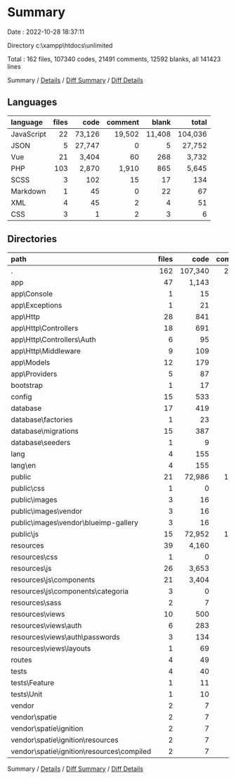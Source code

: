 # Summary

Date : 2022-10-28 18:37:11

Directory c:\\xampp\\htdocs\\unlimited

Total : 162 files,  107340 codes, 21491 comments, 12592 blanks, all 141423 lines

Summary / [Details](details.md) / [Diff Summary](diff.md) / [Diff Details](diff-details.md)

## Languages
| language | files | code | comment | blank | total |
| :--- | ---: | ---: | ---: | ---: | ---: |
| JavaScript | 22 | 73,126 | 19,502 | 11,408 | 104,036 |
| JSON | 5 | 27,747 | 0 | 5 | 27,752 |
| Vue | 21 | 3,404 | 60 | 268 | 3,732 |
| PHP | 103 | 2,870 | 1,910 | 865 | 5,645 |
| SCSS | 3 | 102 | 15 | 17 | 134 |
| Markdown | 1 | 45 | 0 | 22 | 67 |
| XML | 4 | 45 | 2 | 4 | 51 |
| CSS | 3 | 1 | 2 | 3 | 6 |

## Directories
| path | files | code | comment | blank | total |
| :--- | ---: | ---: | ---: | ---: | ---: |
| . | 162 | 107,340 | 21,491 | 12,592 | 141,423 |
| app | 47 | 1,143 | 821 | 356 | 2,320 |
| app\\Console | 1 | 15 | 12 | 6 | 33 |
| app\\Exceptions | 1 | 21 | 23 | 7 | 51 |
| app\\Http | 28 | 841 | 667 | 216 | 1,724 |
| app\\Http\\Controllers | 18 | 691 | 583 | 170 | 1,444 |
| app\\Http\\Controllers\\Auth | 6 | 95 | 117 | 41 | 253 |
| app\\Http\\Middleware | 9 | 109 | 63 | 39 | 211 |
| app\\Models | 12 | 179 | 56 | 96 | 331 |
| app\\Providers | 5 | 87 | 63 | 31 | 181 |
| bootstrap | 1 | 17 | 30 | 9 | 56 |
| config | 15 | 533 | 733 | 239 | 1,505 |
| database | 17 | 419 | 174 | 71 | 664 |
| database\\factories | 1 | 23 | 13 | 5 | 41 |
| database\\migrations | 15 | 387 | 150 | 61 | 598 |
| database\\seeders | 1 | 9 | 11 | 5 | 25 |
| lang | 4 | 155 | 60 | 24 | 239 |
| lang\\en | 4 | 155 | 60 | 24 | 239 |
| public | 21 | 72,986 | 19,496 | 11,390 | 103,872 |
| public\\css | 1 | 0 | 0 | 2 | 2 |
| public\\images | 3 | 16 | 0 | 3 | 19 |
| public\\images\\vendor | 3 | 16 | 0 | 3 | 19 |
| public\\images\\vendor\\blueimp-gallery | 3 | 16 | 0 | 3 | 19 |
| public\\js | 15 | 72,952 | 19,466 | 11,372 | 103,790 |
| resources | 39 | 4,160 | 100 | 419 | 4,679 |
| resources\\css | 1 | 0 | 0 | 1 | 1 |
| resources\\js | 26 | 3,653 | 95 | 310 | 4,058 |
| resources\\js\\components | 21 | 3,404 | 60 | 268 | 3,732 |
| resources\\js\\components\\categoria | 3 | 0 | 0 | 3 | 3 |
| resources\\sass | 2 | 7 | 5 | 5 | 17 |
| resources\\views | 10 | 500 | 0 | 103 | 603 |
| resources\\views\\auth | 6 | 283 | 0 | 62 | 345 |
| resources\\views\\auth\\passwords | 3 | 134 | 0 | 30 | 164 |
| resources\\views\\layouts | 1 | 69 | 0 | 12 | 81 |
| routes | 4 | 49 | 46 | 32 | 127 |
| tests | 4 | 40 | 16 | 19 | 75 |
| tests\\Feature | 1 | 11 | 6 | 5 | 22 |
| tests\\Unit | 1 | 10 | 5 | 4 | 19 |
| vendor | 2 | 7 | 2 | 1 | 10 |
| vendor\\spatie | 2 | 7 | 2 | 1 | 10 |
| vendor\\spatie\\ignition | 2 | 7 | 2 | 1 | 10 |
| vendor\\spatie\\ignition\\resources | 2 | 7 | 2 | 1 | 10 |
| vendor\\spatie\\ignition\\resources\\compiled | 2 | 7 | 2 | 1 | 10 |

Summary / [Details](details.md) / [Diff Summary](diff.md) / [Diff Details](diff-details.md)